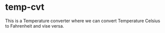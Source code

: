 # temp-cvt
This is a Temperature converter where 
we can convert Temperature Celsius to Fahrenheit and vise versa.
